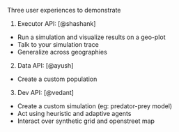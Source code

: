 Three user experiences to demonstrate

1. Executor API: [@shashank]
- Run a simulation and visualize results on a geo-plot
- Talk to your simulation trace
- Generalize across geographies

2. Data API: [@ayush]
- Create a custom population

3. Dev API: [@vedant]
- Create a custom simulation (eg: predator-prey model)
- Act using heuristic and adaptive agents
- Interact over synthetic grid and openstreet map
